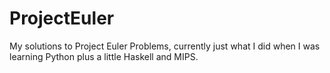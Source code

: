 ProjectEuler
============

My solutions to Project Euler Problems, currently just what I did when I was learning Python plus a little Haskell and MIPS.
